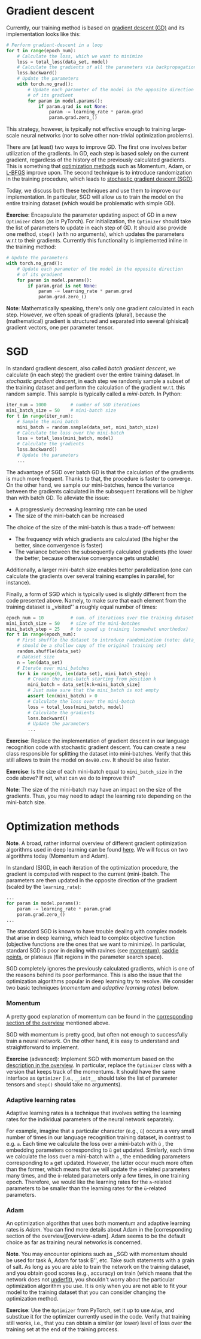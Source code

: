 # Gradient descent

Currently, our training method is based on [gradient descent
(GD)](https://en.wikipedia.org/wiki/Gradient_descent) and its implementation
looks like this:
```python
# Perform gradient-descent in a loop
for t in range(epoch_num):
    # Calculate the loss, which we want to minimize
    loss = total_loss(data_set, model)
    # Calculate the gradients of all the parameters via backpropagation
    loss.backward()
    # Update the parameters
    with torch.no_grad():
        # Update each parameter of the model in the opposite direction
        # of its gradient
        for param in model.params():
            if param.grad is not None:
                param -= learning_rate * param.grad
                param.grad.zero_()
```

This strategy, however, is typically not effective enough to training
large-scale neural networks (nor to solve other non-trivial optimization
problems).

There are (at least) two ways to improve GD.  The first one involves
better utilization of the gradients.  In GD, each step is based solely on the
current gradient, regardless of the history of the previously calculated
gradients.  This is something that [optimization
methods](#optimization-methods) such as Momentum, Adam, or [L-BFGS][l-bfgs]
improve upon.  The second technique is to introduce randomization in the
training procedure, which leads to [stochastic gradient descent (SGD)](#SGD).

Today, we discuss both these techniques and use them to improve our
implementation.  In particular, SGD will allow us to train the model on the
entire training dataset (which would be problematic with simple GD).
<!--- Some of the things we implement today are already available in PyTorch,
but we will
-->

<!---
**Note**: The two techniques are not always distinguished, perhaps because
using the ,,history of gradients'' is especially beneficial for SGD.
Nevertheless, they are independent in that Momentum or Adam could be in
principle used with standard GD and, vice-versa, SGD doesn't require Momentum
or Adam.
-->

**Exercise**: Encapsulate the parameter updating aspect of GD in a new
`Optimizer` class (as in PyTorch).  For initialization, the `Optimizer` should
take the list of parameters to update in each step of GD.  It should also
provide one method, `step()` (with no arguments), which updates the parameters
w.r.t to their gradients.  Currently this functionality is implemented inline
in the training method:
```python
# Update the parameters
with torch.no_grad():
    # Update each parameter of the model in the opposite direction
    # of its gradient
    for param in model.params():
        if param.grad is not None:
            param -= learning_rate * param.grad
            param.grad.zero_()
```

**Note**: Mathematically speaking, there's only one gradient calculated in each
step.  However, we often speak of gradients (plural), because the
(mathematical) gradient is structured and separated into several (phisical)
gradient vectors, one per parameter tensor.

# SGD

In standard gradient descent, also called *batch gradient descent*, we
calculate (in each step) the gradient over the entire training dataset.  In
*stochastic gradient descent*, in each step we randomly sample a subset of the
training dataset and perform the calculation of the gradient w.r.t. this random
sample.  This sample is typically called a *mini-batch*.  In Python:
```python
iter_num = 1000         # number of SGD iterations
mini_batch_size = 50    # mini-batch size
for t in range(iter_num):
    # Sample the mini_batch
    mini_batch = random.sample(data_set, mini_batch_size)
    # Calculate the loss over the mini-batch
    loss = total_loss(mini_batch, model)
    # Calculate the gradients
    loss.backward()
    # Update the parameters
    ...
```

The advantage of SGD over batch GD is that the calculation of the gradients is
much more frequent.  Thanks to that, the procedure is faster to converge.  On
the other hand, we sample our mini-batches, hence the variance between the
gradients calculated in the subsequent iterations will be higher than with
batch GD.  To alleviate the issue:
* A progressively decreasing learning rate can be used
* The size of the mini-batch can be increased

The choice of the size of the mini-batch is thus a trade-off between:
* The frequency with which gradients are calculated (the higher the better,
  since convergence is faster)
* The variance between the subsequently calculated gradients (the lower the
  better, because otherwise convergence gets unstable)

Additionally, a larger mini-batch size enables better parallelization (one can
calculate the gradients over several training examples in parallel, for
instance).

Finally, a form of SGD which is typically used is slightly different from the
code presented above.  Namely, to make sure that each element from the training
dataset is ,,visited'' a roughly equal number of times:
```python
epoch_num = 10          # num. of iterations over the training dataset
mini_batch_size = 50    # size of the mini-batches
mini_batch_step = 25    # to speed up training (somewhat unorthodox)
for t in range(epoch_num):
    # First shuffle the dataset to introduce randomization (note: data_set
    # should be a shallow copy of the original training set)
    random.shuffle(data_set)
    # Dataset size
    n = len(data_set)
    # Iterate over mini_batches
    for k in range(0, len(data_set), mini_batch_step):
        # Create the mini-batch starting from position k
        mini_batch = data_set[k:k+mini_batch_size]
        # Just make sure that the mini_batch is not empty
        assert len(mini_batch) > 0
        # Calculate the loss over the mini-batch
        loss = total_loss(mini_batch, model)
        # Calculate the gradients
        loss.backward()
        # Update the parameters
        ...
```

**Exercise**: Replace the implementation of gradient descent in our language
recognition code with stochastic gradient descent.  You can create a new class
responsible for splitting the dataset into mini-batches. Verify that this still
allows to train the model on `dev80.csv`.  It should be also faster.

**Exercise**: Is the size of each mini-batch equal to `mini_batch_size` in the
code above?  If not, what can we do to improve this?

**Note**: The size of the mini-batch may have an impact on the size of the
gradients.  Thus, you may need to adapt the learning rate depending on the
mini-batch size.

<!---
**Note**: SGD relies on the total loss being defined as the sum of the losses
for the individual dataset elements.  If you break this assumption, SGD won't
work properly.
-->

# Optimization methods

**Note**.  A broad, rather informal overview of different gradient optimization
algorithms used in deep learning can be found [here][overview-sgd].  We will
focus on two algorithms today (Momentum and Adam).
<!---
You can in particular have a look at the [visualization of the SGD
algorithms][overview-visualization].
-->
<!--- In practice, the *Adam* algorithm is typically -->

In standard (S)GD, in each iteration of the optimization procedure, the
gradient is computed with respect to the current (mini-)batch. The parameters
are then updated in the opposite direction of the gradient (scaled by the
`learning_rate`):
```python
...
for param in model.params():
    param -= learning_rate * param.grad
    param.grad.zero_()
...
```

The standard SGD is known to have trouble dealing with complex models that
arise in deep learning, which lead to complex objective function (objective
functions are the ones that we want to minimize).  In particular, standard SGD
is poor in dealing with ravines (see [momentum][overview-momentum]), [saddle
points][saddle], or plateaus (flat regions in the parameter search space).

SGD completely ignores the previously calculated gradients, which is one of the
reasons behind its poor performance.  This is also the issue that the
optimization algorithms popular in deep learning try to resolve.  We consider
two basic techniques (*momentum* and *adaptive learning rates*) below.

### Momentum

A pretty good explanation of momentum can be found in the [corresponding
section of the overview][overview-momentum] mentioned above.

SGD with momentum is pretty good, but often not enough to successfully train a
neural network.  On the other hand, it is easy to understand and
straightforward to implement.

**Exercise** (advanced): Implement SGD with momentum based on the [description
in the overview][overview-momentum].  In particular, replace the `Optimizer`
class with a version that keeps track of the momentums.  It should have the
same interface as `Optimizer` (i.e., `__init__` should take the list of
parameter tensors and `step()` should take no arguments).

### Adaptive learning rates

Adaptive learning rates is a technique that involves setting the learning rates
for the individual parameters of the neural network separately.  
<!---
This allows, for instance, to set a low learning rate for frequently activated
parameters and high learning rates for rarely activated parameters.
-->

For example, imagine that a particular character (e.g., `ü`) occurs a very
small number of times in our language recognition training dataset, in contrast
to e.g. `a`.  Each time we calculate the loss over a mini-batch with `ü` , the
embedding parameters corresponding to `ü` get updated.  Similarly, each time we
calculate the loss over a mini-batch with `a` , the embedding parameters
corresponding to `a` get updated.   However, the latter occur much more often
than the former, which means that we will update the `a`-related parameters 
many times, and the `ü`-related parameters only a few times, in one training
epoch.  Therefore, we would like the learning rates for the `a`-related
parameters to be smaller than the learning rates for the `ü`-related
parameters.

### Adam

An optimization algorithm that uses both momentum and adaptive learning rates
is *Adam*.  You can find more details about Adam in the [corresponding section
of the overview][overview-adam].  Adam seems to be the default choice as far as
training neural networks is concerned.

**Note**.  You may encounter opinions such as ,,SGD with momentum should be
used for task A, Adam for task B'', etc.  Take such statements with a grain of
salt.  As long as you are able to train the network on the training dataset,
and you obtain good scores (e.g., accuracy) on train (which means that the
network does not [underfit][underfitting]), you shouldn't worry about the
particular optimization algorithm you use.  It is only when you are not able to
fit your model to the training dataset that you can consider changing the
optimization method.

**Exercise**: Use the `Optimizer` from PyTorch, set it up to use `Adam`, and
substitue it for the optimizer currently used in the code.  Verify that
training still works, i.e., that you can obtain a similar (or lower) level of
loss over the training set at the end of the training process.

<!---
# Exercises

* Implement standard SGD with mini-batches.  Make sure that you are still able
  to train the model on `dev80.csv` and that the resulting loss is not worse
  than with standard GD.  Then, see if you can train the model over the entire
  *train.csv* dataset.
* Replace the basic optimizer with Adam from PyTorch.
* Simple drop-out technique: just randomly dropping some of the features on
  input.
* Optional Currently, our model will assign different scores to *jones*,
  *Jones*, and *JONES*.  Propose a modification of the model which will
  guarantee that these three versions lead to the same score distribution.
-->



<!---
# Refactoring

Refactoring ideas:
* Optimizer
* Training method in a separate module
-->


[l-bfgs]: https://en.wikipedia.org/wiki/Limited-memory_BFGS "Limited-memory BFGS"
[overview-sgd]: https://ruder.io/optimizing-gradient-descent/ "Overview of GD algorithms"
[overview-visualization]: https://ruder.io/optimizing-gradient-descent/index.html#visualizationofalgorithms "Visualization of SGD algorithms"
[overview-momentum]: https://ruder.io/optimizing-gradient-descent/index.html#momentum "SGD with Momentum"
[saddle]: https://en.wikipedia.org/wiki/Saddle_point "Saddle point"
[underfitting]: https://en.wikipedia.org/wiki/Overfitting#Underfitting
